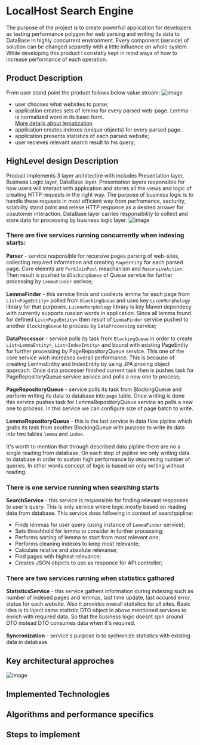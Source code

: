 # LocalHost Search Engine
The purpose of the project is to create powerfull application for developers as testing performance polygon for web parsing and writing its data to DataBase in highly concurrent environment. Every component (service) of solution can be changed separetly with a little influence on whole system. While developing this product I constatly kept in mind ways of how to increase performance of each operation.

## Product Description
From user stand point the product follows below value stream:
![image](https://user-images.githubusercontent.com/20218691/216328585-0f6b47d7-cce9-463a-a2de-5034b26add51.png)
- user chooses what websites to parse;
- application creates sets of lemma for every parsed web-page. Lemma - is normalized word in its basic form. <br> [More details about lematization](https://en.wikipedia.org/wiki/Lemmatisation)
- application creates indexes (unique objects) for every parsed page.
- application presents statistics of each parsed website;
- user recieves relevant search result to his query;

## HighLevel design Description
Product implements 3 layer architectire with includes Presentation layer, Business Logic layer, DataBase layer. Presentation layers responsible for how users will interact with application and stores all the views and logic of creating HTTP requests in the right way. The purpose of business logic is to handle these requests in most efficient way from perfromance, secturity, sclability stand point and relese HTTP responce as a desired answer for cosutomer interaction. DataBase layer carries responsibility to collect and store data for processing by business logic layer.
![image](https://user-images.githubusercontent.com/20218691/216282673-2b6f4187-8469-41d4-b7db-66b7af33d1a1.png)

### There are five services running concurrently when indexing starts:

**Parser** - service responsible for recursive pages parsing of web-sites, collecting required information and creating `PageEntit`y for each parsed page. Core elemnts are `ForkJoinPool` meachanism and `RecursiveAction`. Then result is pushed to `BlockingQueue` of Queue service for further processing by `LemmaFinder` serivce; <br><br>
**LemmaFinder** - this service finds and coollects lemma for each page from `List<PageEntity>` polled from `BlockingQueue` and uses key `LucenMorphology` library for that purposes. `LuceneMorphology` library is key Maven dependecy with currently supports russian words in application. Since all lemma found for defined `List<PageEntity>` then 
result of `LemmaFinder` service pushed to another `BlockingQueue` to process by `DataProcessing` service; <br> <br>
**DataProcessor** - service polls its task from `BlockingQueue` in order to create `List<LemmaEntity>`, `List<IndexIntity>` and bound with existing PageEntity for further processing by PageRepositoryQueue service. This one of the core service wich increases overall performance. This is because of creating LemmaEntity and IndexEntity by using JPA proxing object approach. Once data processer finished current task then is pushes task for PageRepositoryQueue service service and polls a new one to process; <br> <br>
**PageRepositoryQueue** - service polls its task from BlockingQueue and perform writing its data to database into `page` table. Once writing is done this service pushes task for LemmaRepositoryQueue service an polls a new one to process. In this service we can configure size of page batch to write. <br> <br>
**LemmaRepositoryQueue** - this is the last service in data flow pipline which grabs its task from another BlockingQueue with purpose to write its data into two tables `lemma` and `index`. <br> <br>
It's worth to mention that through described data pipline there are no a single reading from database. On each step of pipline we only writing data to database in order to sustain high performance by deacresing number of queries. In other words concept of logic is based on only writing without reading.

### There is one service running when searching starts
**SearchService** - this service is responsible for finding relevant responses to user's query. This is only service where logic mostly based on reading data from database. This service does following in context of searchpipline:
- Finds lemmas for user query (using instance of `LemmaFinder` service);
- Sets threshhold for lemma to consider in further processing;
- Performs sorting of lemma to start from most relevant one;
- Performs cleaning indexes to keep most relevante;
- Calculate relative and absolute relevanse;
- Find pages with highest relevance;
- Creates JSON objects to use as responce for API controller;

### There are two services running when statistics gathared
**StatisticsService** - this service gathers information during indexing such as number of indexed pages and lemmas, last time update, last occured error, status for each website. Also it provides overall statistics for all sites. Basic idea is to inject same statistic DTO object in above mentioned services to enrich with required data. So that the business logic doesnt spin around DTO instead DTO consumes data when it's required.<br> <br>
**Syncronization** - service's purpose is to sychronize statistics with existing data in database. 


## Key architectural approches 

![image](https://user-images.githubusercontent.com/20218691/216344291-6578ba13-f676-43e7-8915-66d26702763d.png)


## Implemented Technologies

## Algorithms and performance specifics 

## Steps to implement
